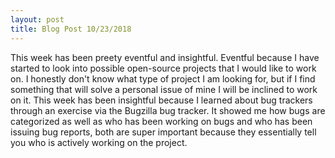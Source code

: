 ```yaml
---
layout: post
title: Blog Post 10/23/2018
---
```


This week has been preety eventful and insightful. Eventful because I have started to look into possible
open-source projects that I would like to work on. I honestly don't know what type of project I am looking
for, but if I find something that will solve a personal issue of mine I will be inclined to work on it. This 
week has been insightful because I learned about bug trackers through an exercise via the Bugzilla bug tracker. 
It showed me how bugs are categorized as well as who has been working on bugs and who has been issuing bug 
reports, both are super important because they essentially tell you who is actively working on the project.
